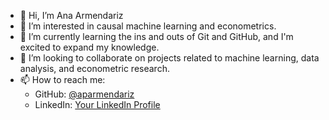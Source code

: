 - 👋 Hi, I’m Ana Armendariz 
- 👀 I’m interested in causal machine learning and econometrics.
- 🌱 I’m currently learning the ins and outs of Git and GitHub, and I'm excited to expand my knowledge.
- 💞️ I’m looking to collaborate on projects related to machine learning, data analysis, and econometric research.
- 📫 How to reach me:
   - GitHub: [@aparmendariz](https://github.com/aparmendariz)
   - LinkedIn: [Your LinkedIn Profile](https://www.linkedin.com/in/ana-armendariz-pacheco)
